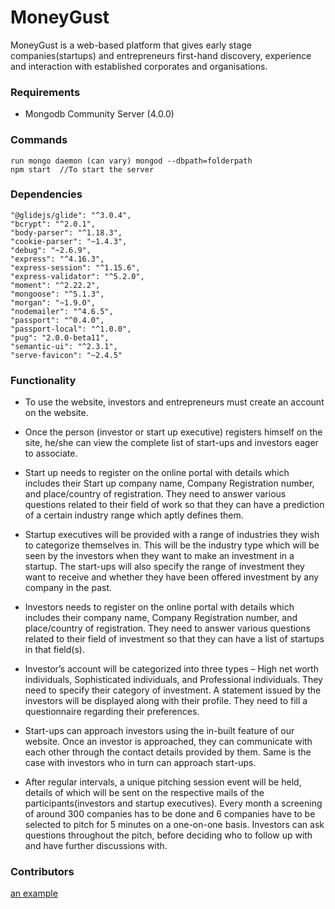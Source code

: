 # MoneyGust
MoneyGust is a web-based platform that gives early stage companies(startups) and entrepreneurs first-hand discovery, experience and interaction with established corporates and organisations.

### Requirements
- Mongodb Community Server (4.0.0)

### Commands
    run mongo daemon (can vary) mongod --dbpath=folderpath
    npm start  //To start the server

### Dependencies
    "@glidejs/glide": "^3.0.4",
    "bcrypt": "^2.0.1",
    "body-parser": "^1.18.3",
    "cookie-parser": "~1.4.3",
    "debug": "~2.6.9",
    "express": "^4.16.3",
    "express-session": "^1.15.6",
    "express-validator": "^5.2.0",
    "moment": "^2.22.2",
    "mongoose": "^5.1.3",
    "morgan": "~1.9.0",
    "nodemailer": "^4.6.5",
    "passport": "^0.4.0",
    "passport-local": "^1.0.0",
    "pug": "2.0.0-beta11",
    "semantic-ui": "^2.3.1",
    "serve-favicon": "~2.4.5"

### Functionality

 - To use the website, investors and entrepreneurs must create an account on the website.

 - Once the person (investor or start up executive) registers himself on the site, he/she can view the complete list of start-ups and investors eager to associate.

 - Start up needs to register on the online portal with details which includes their Start up company name, Company Registration number, and place/country of registration. They need to answer various questions related to their field of work so that they can have a prediction of a certain industry range which aptly defines them.

 - Startup executives will be provided with a range of industries they wish to categorize themselves in. This will be the industry type which will be seen by the investors when they want to make an investment in a startup. The start-ups will also specify the range of investment they want to receive and whether they have been offered investment by any company in the past.

 - Investors needs to register on the online portal with details which includes their company name, Company Registration number, and place/country of registration. They need to answer various questions related to their field of investment so that they can have a list of startups in that field(s).

 - Investor’s account will be categorized into three types – High net worth individuals, Sophisticated individuals, and Professional individuals. They need to specify their category of investment. A statement issued by the investors will be displayed along with their profile. They need to fill a questionnaire regarding their preferences.

 - Start-ups can approach investors using the in-built feature of our website. Once an investor is approached, they can communicate with each other through the contact details provided by them. Same is the case with investors who in turn can approach start-ups.

 - After regular intervals, a unique pitching session event will be held, details of which will be sent on the respective mails of the participants(investors and startup executives). Every month a screening of around 300 companies has to be done and 6 companies have to be selected to pitch for 5 minutes on a one-on-one basis. Investors can ask questions throughout the pitch, before deciding who to follow up with and have further discussions with.

### Contributors
[an example](http://example.com/ "Title")
